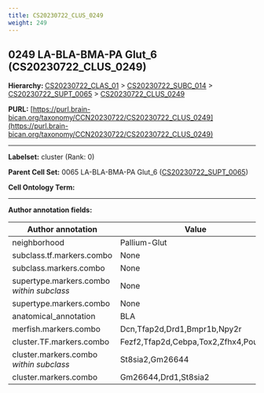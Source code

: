 ```yaml
---
title: CS20230722_CLUS_0249
weight: 249
---
```

## 0249 LA-BLA-BMA-PA Glut_6 (CS20230722_CLUS_0249)
<b>Hierarchy: </b>
[CS20230722_CLAS_01](../CS20230722_CLAS_01) >
[CS20230722_SUBC_014](../CS20230722_SUBC_014) >
[CS20230722_SUPT_0065](../CS20230722_SUPT_0065) >
[CS20230722_CLUS_0249](../CS20230722_CLUS_0249)

**PURL:** [https://purl.brain-bican.org/taxonomy/CCN20230722/CS20230722_CLUS_0249](https://purl.brain-bican.org/taxonomy/CCN20230722/CS20230722_CLUS_0249)

---


**Labelset:** cluster (Rank: 0)

**Parent Cell Set:** 0065 LA-BLA-BMA-PA Glut_6 ([CS20230722_SUPT_0065](../CS20230722_SUPT_0065))



**Cell Ontology Term:** 

[MARKER GENES.]: #


---

[TRANSFERRED ANNOTATIONS.]: #


[AUTHOR ANNOTATION FIELDS.]: #


**Author annotation fields:**

| Author annotation | Value |
|-------------------|-------|
|neighborhood|Pallium-Glut|
|subclass.tf.markers.combo|None|
|subclass.markers.combo|None|
|supertype.markers.combo _within subclass_|None|
|supertype.markers.combo|None|
|anatomical_annotation|BLA|
|merfish.markers.combo|Dcn,Tfap2d,Drd1,Bmpr1b,Npy2r|
|cluster.TF.markers.combo|Fezf2,Tfap2d,Cebpa,Tox2,Zfhx4,Pou6f2|
|cluster.markers.combo _within subclass_|St8sia2,Gm26644|
|cluster.markers.combo|Gm26644,Drd1,St8sia2|
